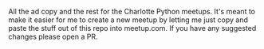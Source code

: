 All the ad copy and the rest for the Charlotte Python meetups. It's meant to make it easier for me to create a new meetup by letting me just copy and paste the stuff out of this repo into meetup.com. If you have any suggested changes please open a PR.
